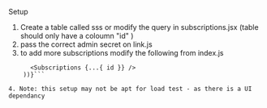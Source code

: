 Setup 

1. Create a table called sss or modify the query in subscriptions.jsx (table should only have a coloumn "id" )
2. pass the correct admin secret on link.js
3. to add more subscriptions modify the following from index.js

``` {[...Array(100).keys()].map((id) => (
      <Subscriptions {...{ id }} />
    ))}```

4. Note: this setup may not be apt for load test - as there is a UI dependancy 